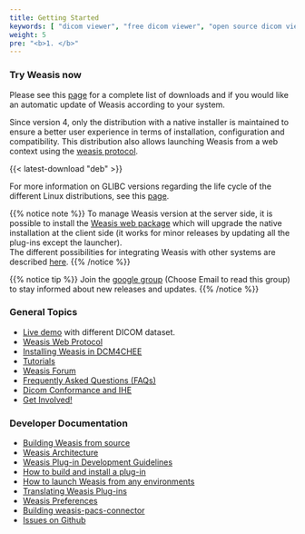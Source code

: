 ```yaml
---
title: Getting Started
keywords: [ "dicom viewer", "free dicom viewer", "open source dicom viewer", "weasis dicom viewer",  "multi-platform dicom viewer", "dicom", "pacs", "pacs viewer", "clinical viewer", "radiological viewer", "linux dicom viewer",  "mac dicom viewer" ]
weight: 5
pre: "<b>1. </b>"
---
```


### Try Weasis now

Please see this [page](download-dicom-viewer) for a complete list of downloads and if you would like an automatic update of Weasis according to your system.<br>

Since version 4, only the distribution with a native installer is maintained to ensure a better user experience in terms of installation, configuration and compatibility. This distribution also allows launching Weasis from a web context using the [weasis protocol](weasis-protocol).

{{< latest-download "deb" >}}

For more information on GLIBC versions regarding the life cycle of the different Linux distributions, see this [page](https://repology.org/project/glibc/versions).

{{% notice note %}}
To manage Weasis version at the server side, it is possible to install the [Weasis web package](https://github.com/nroduit/weasis-pacs-connector#installation) which will upgrade the native installation at the client side (it works for minor releases by updating all the plug-ins except the launcher).<br>
The different possibilities for integrating Weasis with other systems are described [here](../basics/customize/integration).
{{% /notice %}}

{{% notice tip %}}
Join the [google group](http://groups.google.com/forum/#!forum/weasis) (Choose Email to read this group) to stay informed about new releases and updates.
{{% /notice %}}

### General Topics

- [Live demo](../demo) with different DICOM dataset.
- [Weasis Web Protocol](weasis-protocol)
- [Installing Weasis in DCM4CHEE](dcm4chee)
- [Tutorials](../tutorials)
- [Weasis Forum](http://groups.google.com/group/dcm4che)
- [Frequently Asked Questions (FAQs)](../faq)
- [Dicom Conformance and IHE](../basics/dicom)
- [Get Involved!](../get-involved)

### Developer Documentation

- [Building Weasis from source](building-weasis)
- [Weasis Architecture](../basics/architecture)
- [Weasis Plug-in Development Guidelines](guidelines)
- [How to build and install a plug-in](../basics/customize/build-plugins)
- [How to launch Weasis from any environments](../basics/customize/integration)
- [Translating Weasis Plug-ins](translating)
- [Weasis Preferences](../basics/customize/preferences)
- [Building weasis-pacs-connector](https://github.com/nroduit/weasis-pacs-connector#build-weasis-pacs-connector) 
- [Issues on Github](https://github.com/nroduit/Weasis/issues)


